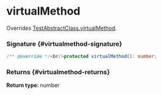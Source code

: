 # virtualMethod

Overrides [TestAbstractClass.virtualMethod](docs/simple-suite-test/testabstractclass-virtualmethod-method).

### Signature {#virtualmethod-signature}

```typescript
/** @override */<br/>protected virtualMethod(): number;
```

### Returns {#virtualmethod-returns}

<b>Return type: </b>number

